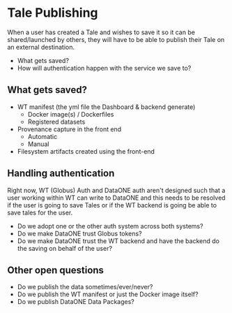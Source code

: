 Tale Publishing
===============

When a user has created a Tale and wishes to save it so it can be shared/launched by others, they will have to be able to publish their Tale on an external destination.

  - What gets saved?
  - How will authentication happen with the service we save to?

What gets saved?
----------------

  - WT manifest (the yml file the Dashboard & backend generate)
      - Docker image(s) / Dockerfiles
      - Registered datasets
  - Provenance capture in the front end
      - Automatic
      - Manual
  - Filesystem artifacts created using the front-end

Handling authentication
-----------------------

Right now, WT (Globus) Auth and DataONE auth aren't designed such that a user working within WT can write to DataONE and this needs to be resolved if the user is going to save Tales or if the WT backend is going be able to save tales for the user.

  - Do we adopt one or the other auth system across both systems?
  - Do we make DataONE trust Globus tokens?
  - Do we make DataONE trust the WT backend and have the backend do the saving on behalf of the user?

Other open questions
--------------------

  - Do we publish the data sometimes/ever/never?
  - Do we publish the WT manifest or just the Docker image itself?
  - Do we publish DataONE Data Packages?
